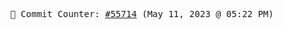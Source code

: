 <p align="center">
    <samp>
        📮 Commit Counter: <a href="https://github.com/Javascript-void0/Javascript-void0/commits/main">#55714</a> (May 11, 2023 @ 05:22 PM)
    </samp>
</p>